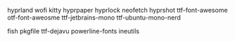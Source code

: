 hyprland
wofi
kitty
hyprpaper
hyprlock
neofetch
hyprshot
ttf-font-awesome
otf-font-aweosme
ttf-jetbrains-mono
ttf-ubuntu-mono-nerd

fish
pkgfile
ttf-dejavu
powerline-fonts
ineutils
